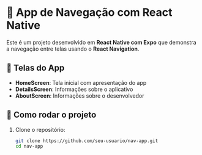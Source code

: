 # 📱 App de Navegação com React Native

Este é um projeto desenvolvido em **React Native com Expo** que demonstra a navegação entre telas usando o **React Navigation**.

## 🧭 Telas do App

- **HomeScreen**: Tela inicial com apresentação do app
- **DetailsScreen**: Informações sobre o aplicativo
- **AboutScreen**: Informações sobre o desenvolvedor

## 🚀 Como rodar o projeto

1. Clone o repositório:
   ```bash
   git clone https://github.com/seu-usuario/nav-app.git
   cd nav-app
